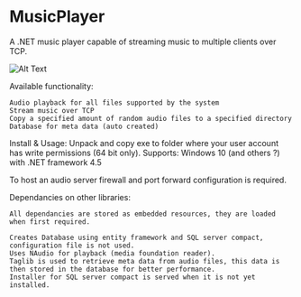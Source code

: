 # MusicPlayer
A .NET music player capable of streaming music to multiple clients over TCP.

![Alt Text](https://cloud.githubusercontent.com/assets/5968317/20836835/7ffef63e-b8a1-11e6-905d-40233ea39408.JPG)

Available functionality:

    Audio playback for all files supported by the system
    Stream music over TCP
    Copy a specified amount of random audio files to a specified directory
    Database for meta data (auto created)
    
Install & Usage: 
Unpack and copy exe to folder where your user account has write permissions (64 bit only).
Supports: Windows 10 (and others ?) with .NET framework 4.5

To host an audio server firewall and port forward configuration is required.

Dependancies on other libraries:

    All dependancies are stored as embedded resources, they are loaded when first required.

    Creates Database using entity framework and SQL server compact, configuration file is not used.
    Uses NAudio for playback (media foundation reader).
    Taglib is used to retrieve meta data from audio files, this data is then stored in the database for better performance.
    Installer for SQL server compact is served when it is not yet installed.
    
